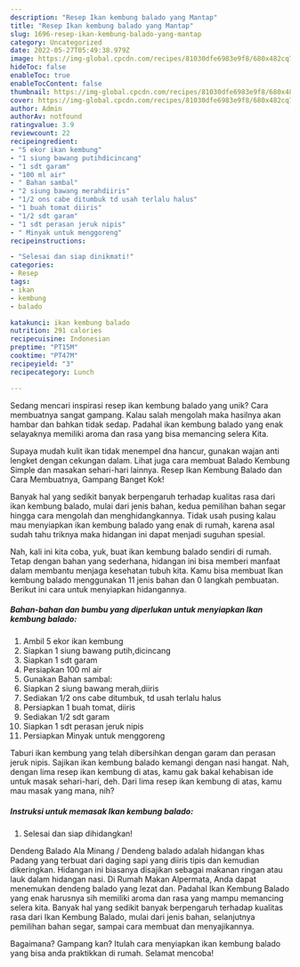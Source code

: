 ```yaml
---
description: "Resep Ikan kembung balado yang Mantap"
title: "Resep Ikan kembung balado yang Mantap"
slug: 1696-resep-ikan-kembung-balado-yang-mantap
category: Uncategorized
date: 2022-05-27T05:49:38.979Z
image: https://img-global.cpcdn.com/recipes/81030dfe6983e9f8/680x482cq70/ikan-kembung-balado-foto-resep-utama.jpg
hideToc: false
enableToc: true
enableTocContent: false
thumbnail: https://img-global.cpcdn.com/recipes/81030dfe6983e9f8/680x482cq70/ikan-kembung-balado-foto-resep-utama.jpg
cover: https://img-global.cpcdn.com/recipes/81030dfe6983e9f8/680x482cq70/ikan-kembung-balado-foto-resep-utama.jpg
author: Admin
authorAv: notfound
ratingvalue: 3.9
reviewcount: 22
recipeingredient:
- "5 ekor ikan kembung"
- "1 siung bawang putihdicincang"
- "1 sdt garam"
- "100 ml air"
- " Bahan sambal"
- "2 siung bawang merahdiiris"
- "1/2 ons cabe ditumbuk td usah terlalu halus"
- "1 buah tomat diiris"
- "1/2 sdt garam"
- "1 sdt perasan jeruk nipis"
- " Minyak untuk menggoreng"
recipeinstructions:

- "Selesai dan siap dinikmati!"
categories:
- Resep
tags:
- ikan
- kembung
- balado

katakunci: ikan kembung balado 
nutrition: 291 calories
recipecuisine: Indonesian
preptime: "PT15M"
cooktime: "PT47M"
recipeyield: "3"
recipecategory: Lunch

---
```





Sedang mencari inspirasi resep ikan kembung balado yang unik? Cara membuatnya sangat gampang. Kalau salah mengolah maka hasilnya akan hambar dan bahkan tidak sedap. Padahal ikan kembung balado yang enak selayaknya memiliki aroma dan rasa yang bisa memancing selera Kita.





Supaya mudah kulit ikan tidak menempel dna hancur, gunakan wajan anti lengket dengan cekungan dalam. Lihat juga cara membuat Balado Kembung Simple dan masakan sehari-hari lainnya. Resep Ikan Kembung Balado dan Cara Membuatnya, Gampang Banget Kok!

Banyak hal yang sedikit banyak berpengaruh terhadap kualitas rasa dari ikan kembung balado, mulai dari jenis bahan, kedua pemilihan bahan segar hingga cara mengolah dan menghidangkannya. Tidak usah pusing kalau mau menyiapkan ikan kembung balado yang enak di rumah, karena asal sudah tahu triknya maka hidangan ini dapat menjadi suguhan spesial.






Nah, kali ini kita coba, yuk, buat ikan kembung balado sendiri di rumah. Tetap dengan bahan yang sederhana, hidangan ini bisa memberi manfaat dalam membantu menjaga kesehatan tubuh kita. Kamu bisa membuat Ikan kembung balado menggunakan 11 jenis bahan dan 0 langkah pembuatan. Berikut ini cara untuk menyiapkan hidangannya.

<!--inarticleads1-->

##### Bahan-bahan dan bumbu yang diperlukan untuk menyiapkan Ikan kembung balado:

1. Ambil 5 ekor ikan kembung
1. Siapkan 1 siung bawang putih,dicincang
1. Siapkan 1 sdt garam
1. Persiapkan 100 ml air
1. Gunakan  Bahan sambal:
1. Siapkan 2 siung bawang merah,diiris
1. Sediakan 1/2 ons cabe ditumbuk, td usah terlalu halus
1. Persiapkan 1 buah tomat, diiris
1. Sediakan 1/2 sdt garam
1. Siapkan 1 sdt perasan jeruk nipis
1. Persiapkan  Minyak untuk menggoreng


Taburi ikan kembung yang telah dibersihkan dengan garam dan perasan jeruk nipis. Sajikan ikan kembung balado kemangi dengan nasi hangat. Nah, dengan lima resep ikan kembung di atas, kamu gak bakal kehabisan ide untuk masak sehari-hari, deh. Dari lima resep ikan kembung di atas, kamu mau masak yang mana, nih? 

<!--inarticleads2-->

##### Instruksi untuk memasak Ikan kembung balado:


1. Selesai dan siap dihidangkan!

Dendeng Balado Ala Minang / Dendeng balado adalah hidangan khas Padang yang terbuat dari daging sapi yang diiris tipis dan kemudian dikeringkan. Hidangan ini biasanya disajikan sebagai makanan ringan atau lauk dalam hidangan nasi. Di Rumah Makan Alpermata, Anda dapat menemukan dendeng balado yang lezat dan. Padahal Ikan Kembung Balado yang enak harusnya sih memiliki aroma dan rasa yang mampu memancing selera kita. Banyak hal yang sedikit banyak berpengaruh terhadap kualitas rasa dari Ikan Kembung Balado, mulai dari jenis bahan, selanjutnya pemilihan bahan segar, sampai cara membuat dan menyajikannya. 

Bagaimana? Gampang kan? Itulah cara menyiapkan ikan kembung balado yang bisa anda praktikkan di rumah. Selamat mencoba!
